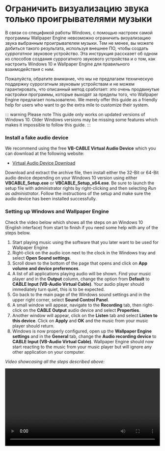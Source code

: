 # Ограничить визуализацию звука только проигрывателями музыки

В связи со спецификой работы Windows, с помощью настроек самой программы Wallpaper Engine невозможно ограничить визуализацию звука выбранным проигрывателем музыки. Тем не менее, вы можете добиться такого результата, используя внешнее ПО, чтобы создать *суррогатное* звуковое устройство. Эта инструкция расскаэет об одном из способов создания суррогатного звукового устройства и о том, как настроить Windows 10 и Wallpaper Engine для правильного взаимодействия с ним.

Пожалуйста, обратите внимание, что мы не предлагаем техническую поддержку суррогатным звуковым устройствам и не можем гарантировать, что описанный метод сработает: это очень продвинутые настройки программы, которые выходят за пределы того, что Wallpaper Engine предлагает пользователю. We merely offer this guide as a friendly help for users who want to go the extra mile to customize their system.

::: warning
Please note This guide only works on updated versions of Windows 10. Older Windows versions may be missing some features which makes it impossible to follow this guide.
:::

### Install a fake audio device

We recommend using the free **VB-CABLE Virtual Audio Device** which you can download at the following website:

* [Virtual Audio Device Download](https://www.vb-audio.com/Cable/)

Download and extract the archive file, then install either the 32-Bit or 64-Bit audio device depending on your Windows 10 version using either **VBCABLE_Setup.exe** or **VBCABLE_Setup_x64.exe**. Be sure to launch the setup file with administrator rights by right-clicking and then selecting *Run as administrator*. Follow the instructions of the setup and make sure the audio device has been installed successfully.

### Setting up Windows and Wallpaper Engine

Check the video below which shows all the steps on an Windows 10 (English interface) from start to finish if you need some help with any of the steps below.

1. Start playing music using the software that you later want to be used for Wallpaper Engine
2. Right-click on the audio icon next to the clock in the Windows tray and select **Open Sound settings**.
3. Scroll down to the bottom of the page that opens and click on **App volume and device preferences**.
4. A list of all applications playing audio will be shown. Find your music player and in the **Output** column, change the option from **Default** to **CABLE Input (VB-Audio Virtual Cable)**. Your audio player should immediately turn quiet, this is to be expected.
5. Go back to the main page of the Windows sound settings and in the upper right corner, select **Sound Control Panel**.
6. A small window will appear, navigate to the **Recording** tab, then right-click on the **CABLE Output** audio device and select **Properties**.
7. Another window will appear, click on the **Listen** tab and select **Listen to this device**. Click on **Apply** and **OK** and the music from your music player should return.
8. Windows is now properly configured, open up the **Wallpaper Engine settings** and in the **General** tab, change the **Audio recording device** to **CABLE Input (VB-Audio Virtual Cable)**. Wallpaper Engine should now start reacting to the music from your music player but will ignore any other application on your computer.

*Video showcasing all the steps described above:*

<video width="100%" controls>
  <source src="/videos/audioinputdevice.mp4" type="video/mp4">
  Your browser does not support the video tag.
</video>
